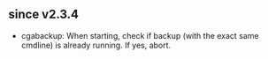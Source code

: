 since v2.3.4
------------
* cgabackup: When starting, check if backup (with the exact same cmdline) is
  already running. If yes, abort.
